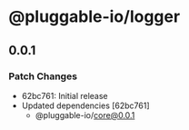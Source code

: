 # @pluggable-io/logger

## 0.0.1

### Patch Changes

- 62bc761: Initial release
- Updated dependencies [62bc761]
  - @pluggable-io/core@0.0.1
